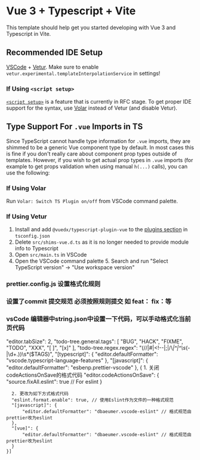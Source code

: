 <!--
 * @Author: 王立品
 * @Date: 2021-07-08 23:47:46
 * @LastEditTime: 2021-07-12 12:51:36
 * @FilePath: \vue3.0-vite.20-element-plus\README.md
-->
# Vue 3 + Typescript + Vite

This template should help get you started developing with Vue 3 and Typescript in Vite.

## Recommended IDE Setup

[VSCode](https://code.visualstudio.com/) + [Vetur](https://marketplace.visualstudio.com/items?itemName=octref.vetur). Make sure to enable `vetur.experimental.templateInterpolationService` in settings!

### If Using `<script setup>`

[`<script setup>`](https://github.com/vuejs/rfcs/pull/227) is a feature that is currently in RFC stage. To get proper IDE support for the syntax, use [Volar](https://marketplace.visualstudio.com/items?itemName=johnsoncodehk.volar) instead of Vetur (and disable Vetur).

## Type Support For `.vue` Imports in TS

Since TypeScript cannot handle type information for `.vue` imports, they are shimmed to be a generic Vue component type by default. In most cases this is fine if you don't really care about component prop types outside of templates. However, if you wish to get actual prop types in `.vue` imports (for example to get props validation when using manual `h(...)` calls), you can use the following:

### If Using Volar

Run `Volar: Switch TS Plugin on/off` from VSCode command palette.

### If Using Vetur

1. Install and add `@vuedx/typescript-plugin-vue` to the [plugins section](https://www.typescriptlang.org/tsconfig#plugins) in `tsconfig.json`
2. Delete `src/shims-vue.d.ts` as it is no longer needed to provide module info to Typescript
3. Open `src/main.ts` in VSCode
4. Open the VSCode command palette 5. Search and run "Select TypeScript version" -> "Use workspace version"

### prettier.config.js 设置格式化规则

### 设置了commit 提交规范 必须按照规则提交 如 feat： fix：等

### vsCode 编辑器中string.json中设置一下代码，可以手动格式化当前页代码
"editor.tabSize": 2,
    "todo-tree.general.tags": [
        "BUG",
        "HACK",
        "FIXME",
        "TODO",
        "XXX",
        "[ ]",
        "[x]"
    ],
    "todo-tree.regex.regex": "(//|#|<!--|;|/\\*|^|^\\s*(-|\\d+.))\\s*($TAGS)",
    "[typescript]": {
        "editor.defaultFormatter": "vscode.typescript-language-features"
    },
    "[javascript]": {
        "editor.defaultFormatter": "esbenp.prettier-vscode"
    },
    {
      1. 关闭codeActionsOnSave的格式代码
      "editor.codeActionsOnSave": {
          "source.fixAll.eslint": true // For eslint
      }
    
      2. 更改为如下方式格式代码
      "eslint.format.enable": true, // 使用Eslint作为文件的一种格式规范
      "[javascript]": {
          "editor.defaultFormatter": "dbaeumer.vscode-eslint" // 格式规范由prettier改为eslint
      },
      "[vue]": {
          "editor.defaultFormatter": "dbaeumer.vscode-eslint" // 格式规范由prettier改为eslint
      }
    }]
